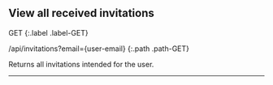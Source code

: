 ## View all received invitations

GET
{:.label .label-GET}

/api/invitations?email={user-email}
{:.path .path-GET}

Returns all invitations intended for the user.

---
